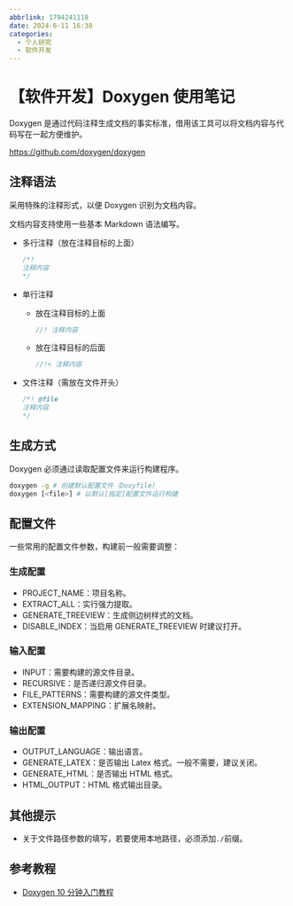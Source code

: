 ```yaml
---
abbrlink: 1794241118
date: 2024-6-11 16:38
categories:
  - 个人研究
  - 软件开发
---
```


# 【软件开发】Doxygen 使用笔记

Doxygen 是通过代码注释生成文档的事实标准，借用该工具可以将文档内容与代码写在一起方便维护。

https://github.com/doxygen/doxygen

## 注释语法

采用特殊的注释形式，以便 Doxygen 识别为文档内容。

文档内容支持使用一些基本 Markdown 语法编写。

- 多行注释（放在注释目标的上面）

  ```c
  /*!
  注释内容
  */
  ```

- 单行注释

  - 放在注释目标的上面
    ```c
    //! 注释内容
    ```
  - 放在注释目标的后面
    ```c
    //!< 注释内容
    ```

- 文件注释（需放在文件开头）
  ```c
  /*! @file
  注释内容
  */
  ```

## 生成方式

Doxygen 必须通过读取配置文件来运行构建程序。

```bash
doxygen -g # 创建默认配置文件（Doxyfile）
doxygen [<file>] # 以默认[指定]配置文件运行构建
```

## 配置文件

一些常用的配置文件参数，构建前一般需要调整：

### 生成配置

- PROJECT_NAME：项目名称。
- EXTRACT_ALL：实行强力提取。
- GENERATE_TREEVIEW：生成侧边树样式的文档。
- DISABLE_INDEX：当启用 GENERATE_TREEVIEW 时建议打开。

### 输入配置

- INPUT：需要构建的源文件目录。
- RECURSIVE：是否递归源文件目录。
- FILE_PATTERNS：需要构建的源文件类型。
- EXTENSION_MAPPING：扩展名映射。

### 输出配置

- OUTPUT_LANGUAGE：输出语言。
- GENERATE_LATEX：是否输出 Latex 格式。一般不需要，建议关闭。
- GENERATE_HTML：是否输出 HTML 格式。
- HTML_OUTPUT：HTML 格式输出目录。

## 其他提示

- 关于文件路径参数的填写，若要使用本地路径，必须添加`./`前缀。

## 参考教程

- [Doxygen 10 分钟入门教程](https://cedar-renjun.github.io/2014/03/21/learn-doxygen-in-10-minutes/)

